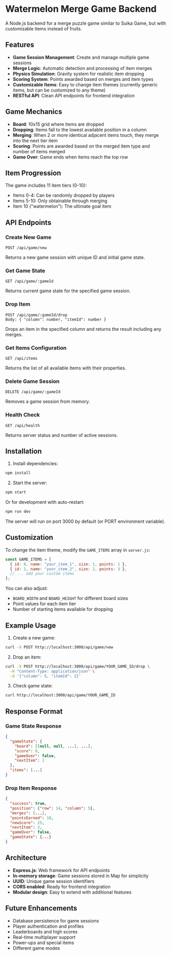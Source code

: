 # Watermelon Merge Game Backend

A Node.js backend for a merge puzzle game similar to Suika Game, but with customizable items instead of fruits.

## Features

- **Game Session Management**: Create and manage multiple game sessions
- **Merge Logic**: Automatic detection and processing of item merges
- **Physics Simulation**: Gravity system for realistic item dropping
- **Scoring System**: Points awarded based on merges and item types
- **Customizable Items**: Easy to change item themes (currently generic items, but can be customized to any theme)
- **RESTful API**: Clean API endpoints for frontend integration

## Game Mechanics

- **Board**: 10x15 grid where items are dropped
- **Dropping**: Items fall to the lowest available position in a column
- **Merging**: When 2 or more identical adjacent items touch, they merge into the next tier item
- **Scoring**: Points are awarded based on the merged item type and number of items merged
- **Game Over**: Game ends when items reach the top row

## Item Progression

The game includes 11 item tiers (0-10):
- Items 0-4: Can be randomly dropped by players
- Items 5-10: Only obtainable through merging
- Item 10 ("watermelon"): The ultimate goal item

## API Endpoints

### Create New Game
```
POST /api/game/new
```
Returns a new game session with unique ID and initial game state.

### Get Game State
```
GET /api/game/:gameId
```
Returns current game state for the specified game session.

### Drop Item
```
POST /api/game/:gameId/drop
Body: { "column": number, "itemId": number }
```
Drops an item in the specified column and returns the result including any merges.

### Get Items Configuration
```
GET /api/items
```
Returns the list of all available items with their properties.

### Delete Game Session
```
DELETE /api/game/:gameId
```
Removes a game session from memory.

### Health Check
```
GET /api/health
```
Returns server status and number of active sessions.

## Installation

1. Install dependencies:
```bash
npm install
```

2. Start the server:
```bash
npm start
```

Or for development with auto-restart:
```bash
npm run dev
```

The server will run on port 3000 by default (or PORT environment variable).

## Customization

To change the item theme, modify the `GAME_ITEMS` array in `server.js`:

```javascript
const GAME_ITEMS = [
  { id: 0, name: "your_item_1", size: 1, points: 1 },
  { id: 1, name: "your_item_2", size: 2, points: 3 },
  // ... add your custom items
];
```

You can also adjust:
- `BOARD_WIDTH` and `BOARD_HEIGHT` for different board sizes
- Point values for each item tier
- Number of starting items available for dropping

## Example Usage

1. Create a new game:
```bash
curl -X POST http://localhost:3000/api/game/new
```

2. Drop an item:
```bash
curl -X POST http://localhost:3000/api/game/YOUR_GAME_ID/drop \
  -H "Content-Type: application/json" \
  -d '{"column": 5, "itemId": 2}'
```

3. Check game state:
```bash
curl http://localhost:3000/api/game/YOUR_GAME_ID
```

## Response Format

### Game State Response
```json
{
  "gameState": {
    "board": [[null, null, ...], ...],
    "score": 0,
    "gameOver": false,
    "nextItem": 1
  },
  "items": [...]
}
```

### Drop Item Response
```json
{
  "success": true,
  "position": {"row": 14, "column": 5},
  "merges": [...],
  "pointsEarned": 10,
  "newScore": 25,
  "nextItem": 3,
  "gameOver": false,
  "gameState": {...}
}
```

## Architecture

- **Express.js**: Web framework for API endpoints
- **In-memory storage**: Game sessions stored in Map for simplicity
- **UUID**: Unique game session identifiers
- **CORS enabled**: Ready for frontend integration
- **Modular design**: Easy to extend with additional features

## Future Enhancements

- Database persistence for game sessions
- Player authentication and profiles
- Leaderboards and high scores
- Real-time multiplayer support
- Power-ups and special items
- Different game modes
